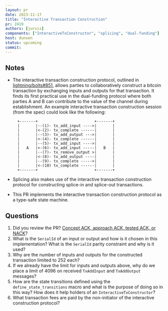 ```yaml
---
layout: pr
date: 2023-11-17
title: "Interactive Transaction Construction"
pr: 2419
authors: [jurvis]
components: ["InteractiveTxConstructor", "splicing", "dual-funding"]
host: dunxen
status: upcoming
commit:
---
```


## Notes

* The interactive transaction construction protocol, outlined in [lightning/bolts#851], allows parties to collaboratively
  construct a bitcoin transaction by exchanging inputs and outputs for that transaction. It finds its first practical use
  in the dual-funding protocol where both parties A and B can contribute to the value of the channel during establishment.
  An example interactive transaction construction session (from the spec) could look like the following:

        +-------+                         +-------+
        |       |--(1)- tx_add_input ---->|       |
        |       |<-(2)- tx_complete ------|       |
        |       |--(3)- tx_add_output --->|       |
        |       |<-(4)- tx_complete ------|       |
        |       |--(5)- tx_add_input ---->|       |
        |   A   |<-(6)- tx_add_input -----|   B   |
        |       |--(7)- tx_remove_output >|       |
        |       |<-(8)- tx_add_output ----|       |
        |       |--(9)- tx_complete ----->|       |
        |       |<-(10) tx_complete ------|       |
        +-------+                         +-------+

* Splicing also makes use of the interactive transaction construction protocol for constructing splice-in and splice-out transactions.
* This PR implements the interactive transaction construction protocol as a type-safe state machine.

## Questions
1. Did you review the PR? [Concept ACK, approach ACK, tested ACK, or NACK](https://github.com/lightningdevkit/rust-lightning/blob/master/CONTRIBUTING.md#peer-review)?
1. What is the `SerialId` of an input or output and how is it chosen in this implementation? What is the `SerialId` parity constraint and why is it used?
1. Why are the number of inputs and outputs for the constructed transaction limited to 252 each?
1. If we already have the limit for inputs and outputs above, why do we place a limit of 4096 on received `TxAddInput` and `TxAddOutput` messages?
1. How are the state transitions defined using the `define_state_transitions` macro and what is the purpose of doing so in this way? How does it help holders
   of an `InteractiveTxConstructor`?
1. What transaction fees are paid by the non-initiator of the interactive construction protocol?

[lightning/bolts#851]: https://github.com/lightning/bolts/pull/851
